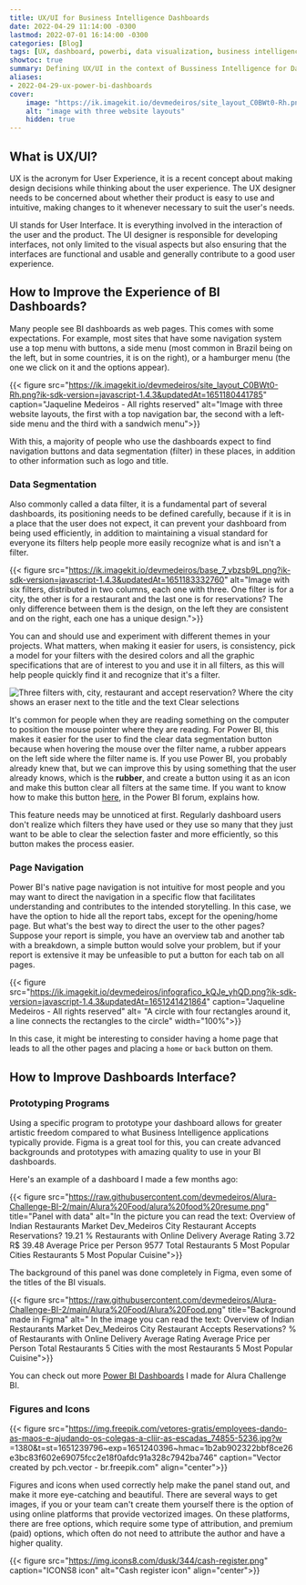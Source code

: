 ```yaml
---
title: UX/UI for Business Intelligence Dashboards
date: 2022-04-29 11:14:00 -0300
lastmod: 2022-07-01 16:14:00 -0300
categories: [Blog]
tags: [UX, dashboard, powerbi, data visualization, business intelligence, storytelling, figma]
showtoc: true
summary: Defining UX/UI in the context of Bussiness Intelligence for Dashboards with examples
aliases:
- 2022-04-29-ux-power-bi-dashboards
cover:
    image: "https://ik.imagekit.io/devmedeiros/site_layout_C0BWt0-Rh.png?tr=w-700"
    alt: "image with three website layouts"
    hidden: true
---
```


## What is UX/UI?

UX is the acronym for User Experience, it is a recent concept about making design decisions while thinking about the user experience. The UX designer needs to be concerned about whether their product is easy to use and intuitive, making changes to it whenever necessary to suit the user's needs.

UI stands for User Interface. It is everything involved in the interaction of the user and the product. The UI designer is responsible for developing interfaces, not only limited to the visual aspects but also ensuring that the interfaces are functional and usable and generally contribute to a good user experience.

## How to Improve the Experience of BI Dashboards?

Many people see BI dashboards as web pages. This comes with some expectations. For example, most sites that have some navigation system use a top menu with buttons, a side menu (most common in Brazil being on the left, but in some countries, it is on the right), or a hamburger menu (the one we click on it and the options appear).

{{< figure src="https://ik.imagekit.io/devmedeiros/site_layout_C0BWt0-Rh.png?ik-sdk-version=javascript-1.4.3&updatedAt=1651180441785" caption="Jaqueline Medeiros - All rights reserved" alt="Image with three website layouts, the first with a top navigation bar, the second with a left-side menu and the third with a sandwich menu">}}

With this, a majority of people who use the dashboards expect to find navigation buttons and data segmentation (filter) in these places, in addition to other information such as logo and title.

### Data Segmentation

Also commonly called a data filter, it is a fundamental part of several dashboards, its positioning needs to be defined carefully, because if it is in a place that the user does not expect, it can prevent your dashboard from being used efficiently, in addition to maintaining a visual standard for everyone its filters help people more easily recognize what is and isn't a filter.

{{< figure src="https://ik.imagekit.io/devmedeiros/base_7_vbzsb9L.png?ik-sdk-version=javascript-1.4.3&updatedAt=1651183332760" alt="Image with six filters, distributed in two columns, each one with three. One filter is for a city, the other is for a restaurant and the last one is for reservations? The only difference between them is the design, on the left they are consistent and on the right, each one has a unique design.">}}

You can and should use and experiment with different themes in your projects. What matters, when making it easier for users, is consistency, pick a model for your filters with the desired colors and all the graphic specifications that are of interest to you and use it in all filters, as this will help people quickly find it and recognize that it's a filter.

![Three filters with, city, restaurant and accept reservation? Where the city shows an eraser next to the title and the text Clear selections](https://ik.imagekit.io/devmedeiros/borracha_Xwi_TYTHB.png?ik-sdk-version=javascript-1.4.3&updatedAt=1651183773246#center )

It's common for people when they are reading something on the computer to position the mouse pointer where they are reading. For Power BI, this makes it easier for the user to find the clear data segmentation button because when hovering the mouse over the filter name, a rubber appears on the left side where the filter name is. If you use Power BI, you probably already knew that, but we can improve this by using something that the user already knows, which is the **rubber**, and create a button using it as an icon and make this button clear all filters at the same time. If you want to know how to make this button [here](https://community.powerbi.com/t5/Desktop/Clear-All-Slicers-by-one-button-in-power-bi-desktop/m-p/494518), in the Power BI forum, explains how.

This feature needs may be unnoticed at first. Regularly dashboard users don't realize which filters they have used or they use so many that they just want to be able to clear the selection faster and more efficiently, so this button makes the process easier.

### Page Navigation

Power BI's native page navigation is not intuitive for most people and you may want to direct the navigation in a specific flow that facilitates understanding and contributes to the intended storytelling. In this case, we have the option to hide all the report tabs, except for the opening/home page. But what's the best way to direct the user to the other pages? Suppose your report is simple, you have an overview tab and another tab with a breakdown, a simple button would solve your problem, but if your report is extensive it may be unfeasible to put a button for each tab on all pages.

{{< figure src="https://ik.imagekit.io/devmedeiros/infografico_kQJe_yhQD.png?ik-sdk-version=javascript-1.4.3&updatedAt=1651241421864" caption="Jaqueline Medeiros - All rights reserved" alt= "A circle with four rectangles around it, a line connects the rectangles to the circle" width="100%">}}

In this case, it might be interesting to consider having a home page that leads to all the other pages and placing a `home` or `back` button on them.

## How to Improve Dashboards Interface?

### Prototyping Programs

Using a specific program to prototype your dashboard allows for greater artistic freedom compared to what Business Intelligence applications typically provide. Figma is a great tool for this, you can create advanced backgrounds and prototypes with amazing quality to use in your BI dashboards.

Here's an example of a dashboard I made a few months ago:

{{< figure src="https://raw.githubusercontent.com/devmedeiros/Alura-Challenge-BI-2/main/Alura%20Food/alura%20food%20resume.png" title="Panel with data" alt="In the picture you can read the text: Overview of Indian Restaurants Market Dev_Medeiros City Restaurant Accepts Reservations? 19.21 % Restaurants with Online Delivery Average Rating 3.72 R$ 39.48 Average Price per Person 9577 Total Restaurants 5 Most Popular Cities Restaurants 5 Most Popular Cuisine">}}

The background of this panel was done completely in Figma, even some of the titles of the BI visuals.

{{< figure src="https://raw.githubusercontent.com/devmedeiros/Alura-Challenge-BI-2/main/Alura%20Food/Alura%20Food.png" title="Background made in Figma" alt=" In the image you can read the text: Overview of Indian Restaurants Market Dev_Medeiros City Restaurant Accepts Reservations? % of Restaurants with Online Delivery Average Rating Average Price per Person Total Restaurants 5 Cities with the most Restaurants 5 Most Popular Cuisine">}}

You can check out more [Power BI Dashboards](/post/alura-challenge-bi-2) I made for Alura Challenge BI.

### Figures and Icons

{{< figure src="https://img.freepik.com/vetores-gratis/employees-dando-as-maos-e-ajudando-os-colegas-a-cliir-as-escadas_74855-5236.jpg?w =1380&t=st=1651239796~exp=1651240396~hmac=1b2ab902322bbf8ce26e3bc83f602e69075fcc2e18f0afdc91a328c7942ba746" caption="Vector created by pch.vector - br.freepik.com" align="center">}}

Figures and icons when used correctly help make the panel stand out, and make it more eye-catching and beautiful. There are several ways to get images, if you or your team can't create them yourself there is the option of using online platforms that provide vectorized images. On these platforms, there are free options, which require some type of attribution, and premium (paid) options, which often do not need to attribute the author and have a higher quality.

{{< figure src="https://img.icons8.com/dusk/344/cash-register.png" caption="ICONS8 icon" alt="Cash register icon" align="center">}}
